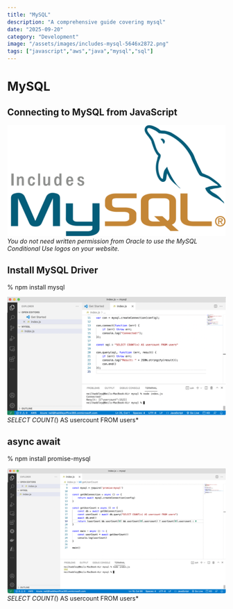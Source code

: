 ```yaml
---
title: "MySQL"
description: "A comprehensive guide covering mysql"
date: "2025-09-20"
category: "Development"
image: "/assets/images/includes-mysql-5646x2872.png"
tags: ["javascript","aws","java","mysql","sql"]
---
```


# MySQL

## Connecting to MySQL from JavaScript

![AWS](/assets/images/mysql/includes-mysql-5646x2872.png)
*You do not need written permission from Oracle to use the MySQL Conditional Use logos on your website.*


## Install MySQL Driver

% npm install mysql

![](/assets/images/mysql/screen-shot-2021-11-14-at-11.39.51-am-1836x992.png)
*SELECT COUNT(*) AS usercount FROM users*


## async await

% npm install promise-mysql

![](/assets/images/mysql/screen-shot-2021-11-14-at-4.31.21-pm-1836x1050.png)
*SELECT COUNT(*) AS usercount FROM users*
